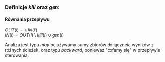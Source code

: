 ### Definicje $kill$ oraz $gen$:

#### Równania przepływu

$OUT(l) = \cup {IN(l')}$\
$IN(l) = OUT(l) \setminus kill(l) \cup gen(l)$

Analiza jest typu $may$ bo używamy sumy zbiorów do łączneia wyników z różnych ścieżek, oraz typu $backward$, ponieważ "cofamy się" w przepływie sterowania.
